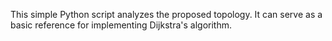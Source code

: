 This simple Python script analyzes the proposed topology. It can serve as a basic reference for implementing Dijkstra's algorithm.
